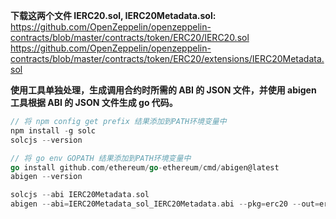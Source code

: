 **下载这两个文件 IERC20.sol, IERC20Metadata.sol:**
https://github.com/OpenZeppelin/openzeppelin-contracts/blob/master/contracts/token/ERC20/IERC20.sol
https://github.com/OpenZeppelin/openzeppelin-contracts/blob/master/contracts/token/ERC20/extensions/IERC20Metadata.sol


**使用工具单独处理，生成调用合约时所需的 ABI 的 JSON 文件，并使用 abigen 工具根据 ABI 的 JSON 文件生成 go 代码。**
```go
// 将 npm config get prefix 结果添加到PATH环境变量中
npm install -g solc
solcjs --version

// 将 go env GOPATH 结果添加到PATH环境变量中
go install github.com/ethereum/go-ethereum/cmd/abigen@latest
abigen --version

solcjs --abi IERC20Metadata.sol
abigen --abi=IERC20Metadata_sol_IERC20Metadata.abi --pkg=erc20 --out=erc20.go
```